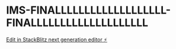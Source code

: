 # IMS-FINALLLLLLLLLLLLLLLLLLL-FINALLLLLLLLLLLLLLLLLLLL

[Edit in StackBlitz next generation editor ⚡️](https://stackblitz.com/~/github.com/toprmrproducer/IMS-FINALLLLLLLLLLLLLLLLLLL-FINALLLLLLLLLLLLLLLLLLLL)